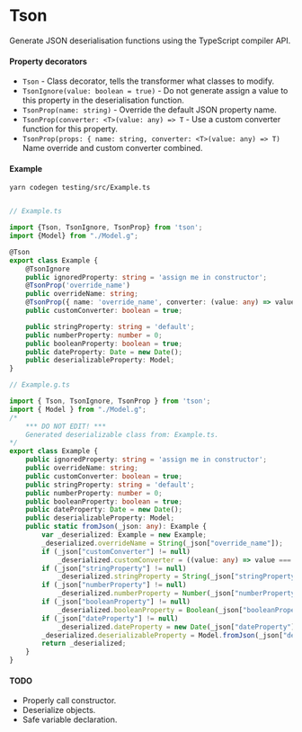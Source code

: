 # Tson

Generate JSON deserialisation functions using the TypeScript compiler API.

#### Property decorators

* `Tson` - Class decorator, tells the transformer what classes to modify.
* `TsonIgnore(value: boolean = true)` - Do not generate assign a value to this property in the deserialisation function.
* `TsonProp(name: string)` - Override the default JSON property name.
* `TsonProp(converter: <T>(value: any) => T` - Use a custom converter function for this property.
* `TsonProp(props: { name: string, converter: <T>(value: any) => T)` Name override and custom converter combined.

#### Example

`yarn codegen testing/src/Example.ts`

```typescript

// Example.ts

import {Tson, TsonIgnore, TsonProp} from 'tson';
import {Model} from "./Model.g";

@Tson
export class Example {
    @TsonIgnore
    public ignoredProperty: string = 'assign me in constructor';
    @TsonProp('override_name')
    public overrideName: string;
    @TsonProp({ name: 'override_name', converter: (value: any) => value === 'yes' })
    public customConverter: boolean = true;

    public stringProperty: string = 'default';
    public numberProperty: number = 0;
    public booleanProperty: boolean = true;
    public dateProperty: Date = new Date();
    public deserializableProperty: Model;
}

// Example.g.ts

import { Tson, TsonIgnore, TsonProp } from 'tson';
import { Model } from "./Model.g";
/*
    *** DO NOT EDIT! ***
    Generated deserializable class from: Example.ts.
*/
export class Example {
    public ignoredProperty: string = 'assign me in constructor';
    public overrideName: string;
    public customConverter: boolean = true;
    public stringProperty: string = 'default';
    public numberProperty: number = 0;
    public booleanProperty: boolean = true;
    public dateProperty: Date = new Date();
    public deserializableProperty: Model;
    public static fromJson(_json: any): Example {
        var _deserialized: Example = new Example;
        _deserialized.overrideName = String(_json["override_name"]);
        if (_json["customConverter"] != null)
            _deserialized.customConverter = ((value: any) => value === 'yes')(_json['override_name']);
        if (_json["stringProperty"] != null)
            _deserialized.stringProperty = String(_json["stringProperty"]);
        if (_json["numberProperty"] != null)
            _deserialized.numberProperty = Number(_json["numberProperty"]);
        if (_json["booleanProperty"] != null)
            _deserialized.booleanProperty = Boolean(_json["booleanProperty"]);
        if (_json["dateProperty"] != null)
            _deserialized.dateProperty = new Date(_json["dateProperty"]);
        _deserialized.deserializableProperty = Model.fromJson(_json["deserializableProperty"]);
        return _deserialized;
    }
}

```

#### TODO

* Properly call constructor.
* Deserialize objects.
* Safe variable declaration.


